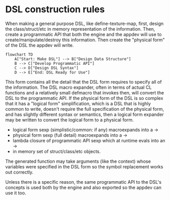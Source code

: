 # DSL construction rules

When making a general purpose DSL, like define-texture-map, first, design the
class/struct/etc in memory representation of the information. Then, create a
programmatic API that both the engine and the appdev will use to
create/manipulate/destroy this information. Then create the "physical form" of
the DSL the appdev will write.

```mermaid
flowchart TD
    A["Start: Make DSL"] --> B["Design Data Structure"]
    B --> C["Develop Programmatic API"]
    C --> D["Design DSL Syntax"]
    D --> E["End: DSL Ready for Use"]
```

This form contains all the detail that the DSL form requires to specify all of the information. 
The DSL macro expander, often in terms of actual CL functions and a relatively small defmacro that invokes
then, will convert the DSL to the programmatic API.  If the physical form of
the DSL is so complex that it has a "logical form" simplification, which is a
DSL that is highly common to write, doesn't require the full specification of
the physical form, and has slightly different syntax or semantics, then a
logical form expander may be written to convert the logical form to a physical
form.

- logical form sexp (simplistic/common: if any) macroexpands into a ->
- physical form sexp (full detail) macroexpands into a ->
- lambda closure of programmatic API sexp which at runtime evals into an ->
- in memory set of struct/class/etc objects.

The generated function may take arguments (like the context) whose variables
were specified in the DSL form so the symbol replacement works out correctly.

Unless there is a specific reason, the same programmatic API to the DSL's
concepts is used both by the engine and also exported so the appdev can use it
too.
